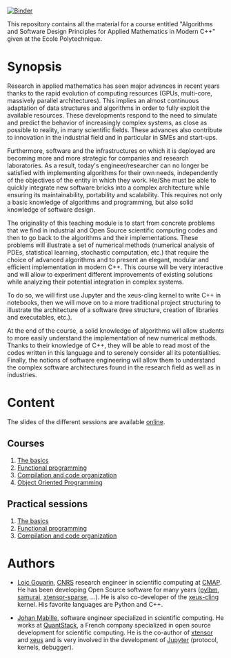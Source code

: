 [![Binder](https://mybinder.org/badge_logo.svg)](https://mybinder.org/v2/gh/hpc-maths/MAP586/main)

This repository contains all the material for a course entitled "Algorithms and Software Design Principles for Applied Mathematics in Modern C++" given at the Ecole Polytechnique.

# Synopsis

Research in applied mathematics has seen major advances in recent years thanks to the rapid evolution of computing resources (GPUs, multi-core, massively parallel architectures). This implies an almost continuous adaptation of data structures and algorithms in order to fully exploit the available resources. These developments respond to the need to simulate and predict the behavior of increasingly complex systems, as close as possible to reality, in many scientific fields. These advances also contribute to innovation in the industrial field and in particular in SMEs and start-ups.

Furthermore, software and the infrastructures on which it is deployed are becoming more and more strategic for companies and research laboratories. As a result, today's engineer/researcher can no longer be satisfied with implementing algorithms for their own needs, independently of the objectives of the entity in which they work. He/She must be able to quickly integrate new software bricks into a complex architecture while ensuring its maintainability, portability and scalability. This requires not only a basic knowledge of algorithms and programming, but also solid knowledge of software design.

The originality of this teaching module is to start from concrete problems that we find in industrial and Open Source scientific computing codes and then to go back to the algorithms and their implementations. These problems will illustrate a set of numerical methods (numerical analysis of PDEs, statistical learning, stochastic computation, etc.) that require the choice of advanced algorithms and to present an elegant, modular and efficient implementation in modern C++. This course will be very interactive and will allow to experiment different improvements of existing solutions while analyzing their potential integration in complex systems.

To do so, we will first use Jupyter and the xeus-cling kernel to write C++ in notebooks, then we will move on to a more traditional project structuring to illustrate the architecture of a software (tree structure, creation of libraries and executables, etc.).

At the end of the course, a solid knowledge of algorithms will allow students to more easily understand the implementation of new numerical methods. Thanks to their knowledge of C++, they will be able to read most of the codes written in this language and to serenely consider all its potentialities. Finally, the notions of software engineering will allow them to understand the complex software architectures found in the research field as well as in industries.

# Content

The slides of the different sessions are available [online](https://hpc-maths.github.io/MAP586/).

## Courses

1. [The basics](https://hpc-maths.github.io/MAP586/courses/basics)
2. [Functional programming](https://hpc-maths.github.io/MAP586/courses/functional_stl)
3. [Compilation and code organization](https://hpc-maths.github.io/MAP586/courses/compilation)
4. [Object Oriented Programming](https://hpc-maths.github.io/MAP586/courses/oop)

## Practical sessions

1. [The basics](https://github.com/gouarin/MAP586/tree/readme/courses/basics/notebooks)
1. [Functional programming](https://github.com/gouarin/MAP586/tree/readme/courses/functional_stl/notebooks)
1. [Compilation and code organization](https://github.com/gouarin/MAP586/tree/readme/courses/compilation/notebooks)

# Authors

- [Loic Gouarin](https://github.com/gouarin), [CNRS](https://www.cnrs.fr/en) research engineer in scientific computing at [CMAP](https://portail.polytechnique.edu/cmap/en). He has been developing Open Source software for many years ([pylbm](https://github.com/gouarin/pylbm), [samurai](https://github.com/hpc-maths/samurai), [xtensor-sparse](https://github.com/xtensor-stack/xtensor-sparse), ...). He is also co-developer of the [xeus-cling](https://github.com/jupyter-xeus/xeus-cling) kernel. His favorite languages are Python and C++.

- [Johan Mabille](https://github.com/JohanMabille), software engineer specialized in scientific computing. He works at [QuantStack](https://quantstack.net/), a French company specialized in open source development for scientific computing. He is the co-author of [xtensor](https://github.com/xtensor-stack/xtensor) and [xeus](https://github.com/jupyter-xeus) and is very involved in the development of [Jupyter](https://jupyter.org/) (protocol, kernels, debugger).
